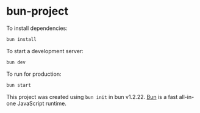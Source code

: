 # bun-project

To install dependencies:

```bash
bun install
```

To start a development server:

```bash
bun dev
```

To run for production:

```bash
bun start
```

This project was created using `bun init` in bun v1.2.22. [Bun](https://bun.com) is a fast all-in-one JavaScript runtime.

